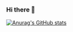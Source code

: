 ### Hi there 👋

[![Anurag's GitHub stats](https://github-readme-stats.vercel.app/api?username=argha-saha)](https://github.com/anuraghazra/github-readme-stats)

<!--
**argha-saha/argha-saha** is a ✨ _special_ ✨ repository because its `README.md` (this file) appears on your GitHub profile.

Here are some ideas to get you started:

- 🔭 I’m currently working on ...
- 🌱 I’m currently learning ...
- 👯 I’m looking to collaborate on ...
- 🤔 I’m looking for help with ...
- 💬 Ask me about ...
- 📫 How to reach me: ...
- 😄 Pronouns: ...
- ⚡ Fun fact: ...
-->
